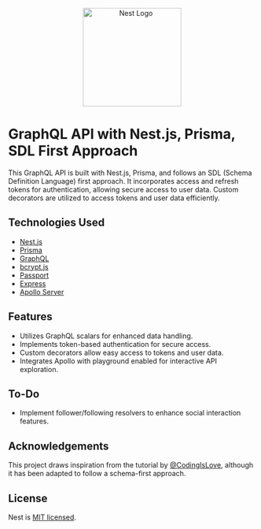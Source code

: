 <p align="center">
  <a href="http://nestjs.com/" target="blank"><img src="https://nestjs.com/img/logo-small.svg" width="200" alt="Nest Logo" /></a>
</p>

# GraphQL API with Nest.js, Prisma, SDL First Approach

This GraphQL API is built with Nest.js, Prisma, and follows an SDL (Schema Definition Language) first approach. It incorporates access and refresh tokens for authentication, allowing secure access to user data. Custom decorators are utilized to access tokens and user data efficiently.

## Technologies Used

- [Nest.js](https://nestjs.com/)
- [Prisma](https://www.prisma.io/)
- [GraphQL](https://graphql.org/)
- [bcrypt.js](https://github.com/dcodeIO/bcrypt.js/)
- [Passport](http://www.passportjs.org/)
- [Express](https://expressjs.com/)
- [Apollo Server](https://www.apollographql.com/docs/apollo-server/)

## Features

- Utilizes GraphQL scalars for enhanced data handling.
- Implements token-based authentication for secure access.
- Custom decorators allow easy access to tokens and user data.
- Integrates Apollo with playground enabled for interactive API exploration.

## To-Do

- Implement follower/following resolvers to enhance social interaction features.

## Acknowledgements

This project draws inspiration from the tutorial by [@CodingIsLove](https://youtube.com/playlist?list=PLl6yY6TinjfJLm3fh796ReTcsOEt0p-5t&si=H81wcpqMySHEAQa1), although it has been adapted to follow a schema-first approach.

## License

Nest is [MIT licensed](LICENSE).
